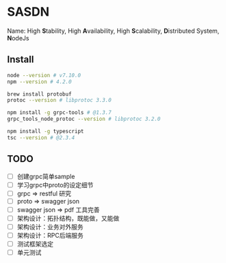 SASDN
=====

Name: High **S**tability, High **A**vailability, High **S**calability, **D**istributed System, **N**odeJs

## Install
```bash
node --version # v7.10.0
npm --version # 4.2.0

brew install protobuf
protoc --version # libprotoc 3.3.0

npm install -g grpc-tools # @1.3.7
grpc_tools_node_protoc --version # libprotoc 3.2.0

npm install -g typescript
tsc --version # @2.3.4
```

## TODO

- [ ] 创建grpc简单sample
- [ ] 学习grpc中proto的设定细节
- [ ] grpc => restful 研究
- [ ] proto => swagger json
- [ ] swagger json => pdf 工具完善
- [ ] 架构设计：拓扑结构，既能做，又能做
- [ ] 架构设计：业务对外服务
- [ ] 架构设计：RPC后端服务
- [ ] 测试框架选定
- [ ] 单元测试